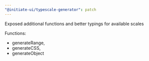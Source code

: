 ```yaml
---
"@initiate-ui/typescale-generator": patch
---
```


Exposed additional functions and better typings for available scales

Functions:

- generateRange,
- generateCSS,
- generateObject
